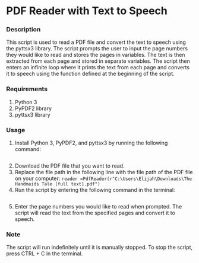 # PDF Reader with Text to Speech

### Description
This script is used to read a PDF file and convert the text to speech using the pyttsx3 library. The script prompts the user to input the page numbers they would like to read and stores the pages in variables. The text is then extracted from each page and stored in separate variables. The script then enters an infinite loop where it prints the text from each page and converts it to speech using the function defined at the beginning of the script.

### Requirements
1. Python 3
2. PyPDF2 library
3. pyttsx3 library

### Usage
1. Install Python 3, PyPDF2, and pyttsx3 by running the following command:
```pip install PyPDF2 pyttsx3
```
2. Download the PDF file that you want to read.
3. Replace the file path in the following line with the file path of the PDF file on your computer:
```reader =PdfReader(r"C:\Users\Elijah\Downloads\The Handmaids Tale [full text].pdf")```
4. Run the script by entering the following command in the terminal:
```python pdf_reader.py
```
5. Enter the page numbers you would like to read when prompted. The script will read the text from the specified pages and convert it to speech.

### Note
The script will run indefinitely until it is manually stopped. To stop the script, press CTRL + C in the terminal.










